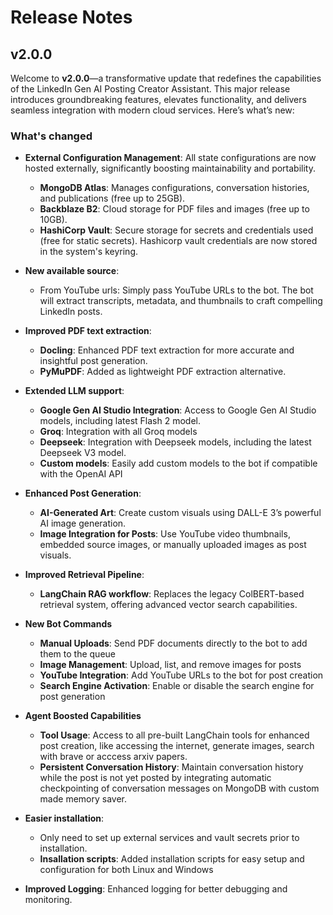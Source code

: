 # Release Notes

## v2.0.0

Welcome to **v2.0.0**—a transformative update that redefines the capabilities of the LinkedIn Gen AI Posting Creator Assistant. This major release introduces groundbreaking features, elevates functionality, and delivers seamless integration with modern cloud services. Here’s what’s new:

### What's changed

- **External Configuration Management**: All state configurations are now hosted externally, significantly boosting maintainability and portability.
  - **MongoDB Atlas**: Manages configurations, conversation histories, and publications (free up to 25GB).
  - **Backblaze B2**: Cloud storage for PDF files and images (free up to 10GB).
  - **HashiCorp Vault**: Secure storage for secrets and credentials used (free for static secrets). Hashicorp vault credentials are now stored in the system's keyring.
- **New available source**: 
  - From YouTube urls: Simply pass YouTube URLs to the bot. The bot will extract transcripts, metadata, and thumbnails to craft compelling LinkedIn posts.
- **Improved PDF text extraction**:
  - **Docling**: Enhanced PDF text extraction for more accurate and insightful post generation.
  - **PyMuPDF**: Added as lightweight PDF extraction alternative.
- **Extended LLM support**:
  - **Google Gen AI Studio Integration**: Access to Google Gen AI Studio models, including latest Flash 2 model.
  - **Groq**: Integration with all Groq models
  - **Deepseek**: Integration with Deepseek models, including the latest Deepseek V3 model.
  - **Custom models**: Easily add custom models to the bot if compatible with the OpenAI API
- **Enhanced Post Generation**:
  - **AI-Generated Art**: Create custom visuals using DALL-E 3’s powerful AI image generation.
  - **Image Integration for Posts**: Use YouTube video thumbnails, embedded source images, or manually uploaded images as post visuals.
- **Improved Retrieval Pipeline**:
  - **LangChain RAG workflow**: Replaces the legacy ColBERT-based retrieval system, offering advanced vector search capabilities.
- **New Bot Commands**
  - **Manual Uploads**: Send PDF documents directly to the bot to add them to the queue
  - **Image Management**: Upload, list, and remove images for posts
  - **YouTube Integration**: Add YouTube URLs to the bot for post creation
  - **Search Engine Activation**: Enable or disable the search engine for post generation
- **Agent Boosted Capabilities**
  - **Tool Usage**: Access to all pre-built LangChain tools for enhanced post creation, like accessing the internet, generate images, search with brave or acccess arxiv papers.
  - **Persistent Conversation History**: Maintain conversation history while the post is not yet posted by integrating automatic checkpointing of conversation messages on MongoDB with custom made memory saver.
- **Easier installation**:
  - Only need to set up external services and vault secrets prior to installation.
  - **Insallation scripts**: Added installation scripts for easy setup and configuration for both Linux and Windows


- **Improved Logging**: Enhanced logging for better debugging and monitoring.
